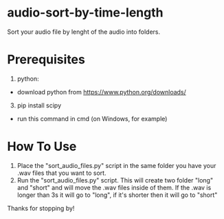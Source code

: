 # audio-sort-by-time-length
Sort your audio file by lenght of the audio into folders.


# Prerequisites
1. python:
  * download python from https://www.python.org/downloads/
3. pip install scipy 
  * run this command in cmd (on Windows, for example)

# How To Use

1. Place the "sort_audio_files.py" script in the same folder you have your .wav files that you want to sort.
2. Run the "sort_audio_files.py" script. This will create two folder "long" and "short" and will move the .wav files inside of them. If the .wav is longer than 3s it will go to "long", if it's shorter then it will go to "short"

Thanks for stopping by!

